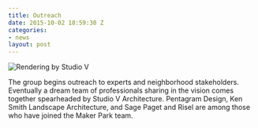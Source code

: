 ```yaml
---
title: Outreach
date: 2015-10-02 18:59:30 Z
categories:
- news
layout: post
---
```


![Rendering by Studio V](images/rendering-02.png)

The group begins outreach to experts and neighborhood
stakeholders. Eventually a dream team of professionals sharing
in the vision comes together spearheaded by Studio V
Architecture. Pentagram Design, Ken Smith Landscape
Architecture, and Sage Paget and Risel are among those who have
joined the Maker Park team.
